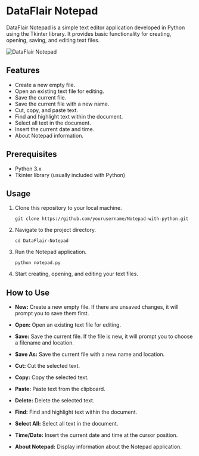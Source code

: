 # DataFlair Notepad

DataFlair Notepad is a simple text editor application developed in Python using the Tkinter library. It provides basic functionality for creating, opening, saving, and editing text files.

![DataFlair Notepad](screenshot.png)

## Features

- Create a new empty file.
- Open an existing text file for editing.
- Save the current file.
- Save the current file with a new name.
- Cut, copy, and paste text.
- Find and highlight text within the document.
- Select all text in the document.
- Insert the current date and time.
- About Notepad information.

## Prerequisites

- Python 3.x
- Tkinter library (usually included with Python)

## Usage

1. Clone this repository to your local machine.

   ```
   git clone https://github.com/yourusername/Notepad-with-python.git
   ```

2. Navigate to the project directory.

   ```
   cd DataFlair-Notepad
   ```

3. Run the Notepad application.

   ```
   python notepad.py
   ```

4. Start creating, opening, and editing your text files.

## How to Use

- **New:** Create a new empty file. If there are unsaved changes, it will prompt you to save them first.

- **Open:** Open an existing text file for editing.

- **Save:** Save the current file. If the file is new, it will prompt you to choose a filename and location.

- **Save As:** Save the current file with a new name and location.

- **Cut:** Cut the selected text.

- **Copy:** Copy the selected text.

- **Paste:** Paste text from the clipboard.

- **Delete:** Delete the selected text.

- **Find:** Find and highlight text within the document.

- **Select All:** Select all text in the document.

- **Time/Date:** Insert the current date and time at the cursor position.

- **About Notepad:** Display information about the Notepad application.
